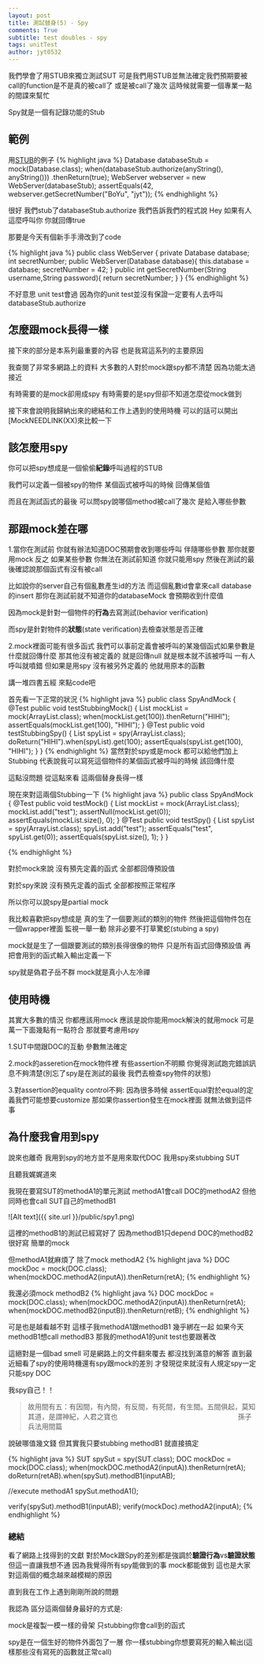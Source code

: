 ```yaml
---
layout: post
title: 測試替身(5) - Spy
comments: True 
subtitle: test doubles - spy
tags: unitTest
author: jyt0532
---
```


我們學會了用STUB來獨立測試SUT 可是我們用STUB並無法確定我們預期要被call的function是不是真的被call了 或是被call了幾次 這時候就需要一個專業一點的間諜來幫忙

Spy就是一個有記錄功能的Stub
## 範例

用[STUB](/2017/12/18/test-double-stub/)的例子
{% highlight java %}
Database databaseStub = mock(Database.class);
when(databaseStub.authorize(anyString(), anyString()))
    .thenReturn(true);
WebServer webserver = new WebServer(databaseStub);
assertEquals(42, webserver.getSecretNumber("BoYu", "jyt"));
{% endhighlight %}

很好 我們stub了databaseStub.authorize 我們告訴我們的程式說 Hey 如果有人這麼呼叫你 你就回傳true

那要是今天有個新手手滑改到了code

{% highlight java %}
public class WebServer {
  private Database database;
  int secretNumber;
  public WebServer(Database database){
    this.database = database;
    secretNumber = 42;
  }
  public int getSecretNumber(String username,String password){
    return secretNumber;
  }
}
{% endhighlight %}

不好意思 unit test會過 因為你的unit test並沒有保證一定要有人去呼叫databaseStub.authorize

## 怎麼跟mock長得一樣

接下來的部分是本系列最重要的內容 也是我寫這系列的主要原因

我查閱了非常多網路上的資料 大多數的人對於mock跟spy都不清楚 因為功能太過接近 

有時需要的是mock卻用成spy 有時需要的是spy但卻不知道怎麼從mock做到

接下來會說明我歸納出來的總結和工作上遇到的使用時機 可以的話可以開出[MockNEEDLINK(XX)來比較一下

## 該怎麼用spy

你可以把spy想成是一個偷偷**紀錄**呼叫過程的STUB

我們可以定義一個被spy的物件 某個函式被呼叫的時候 回傳某個值

而且在測試函式的最後 可以問spy說哪個method被call了幾次 是給入哪些參數

## 那跟mock差在哪

1.當你在測試前 你就有辦法知道DOC預期會收到哪些呼叫 伴隨哪些參數 那你就要用mock
反之 如果某些參數 你無法在測試前知道 你就只能用spy 然後在測試的最後確認說那個函式有沒有被call

比如說你的server自己有個亂數產生id的方法 而這個亂數id會拿來call database的insert
那你在測試前就不知道你的databaseMock 會預期收到什麼值 

因為mock是針對一個物件的**行為**去寫測試(behavior verification)

而spy是針對物件的**狀態**(state verification)去檢查狀態是否正確

2.mock裡面可能有很多函式 我們可以事前定義會被呼叫的某幾個函式如果參數是什麼就回傳什麼 那其他沒有被定義的 就是回傳null 就是根本就不該被呼叫 一有人呼叫就噴錯 但如果是用spy 沒有被另外定義的 他就用原本的函數

講一堆四書五經 來點code吧

首先看一下正常的狀況
{% highlight java %}
public class SpyAndMock {
    @Test
    public void testStubbingMock() {
        List<String> mockList = mock(ArrayList.class);
	when(mockList.get(100)).thenReturn("HIHI");
	assertEquals(mockList.get(100), "HIHI");
    }
    @Test
    public void testStubbingSpy() {
	List<String> spyList = spy(ArrayList.class);
	doReturn("HIHI").when(spyList).get(100);
        assertEquals(spyList.get(100), "HIHI");
    }
}
{% endhighlight %}
當然對於spy或是mock 都可以給他們加上Stubbing 代表說我可以寫死這個物件的某個函式被呼叫的時候 
該回傳什麼

這點沒問題 從這點來看 這兩個替身長得一樣

現在來對這兩個Stubbing一下
{% highlight java %}
public class SpyAndMock {
    @Test
    public void testMock() {
        List<String> mockList = mock(ArrayList.class);
	mockList.add("test");
        assertNull(mockList.get(0));
	assertEquals(mockList.size(), 0);
    }
    @Test
    public void testSpy() {
	List<String> spyList = spy(ArrayList.class);
        spyList.add("test");
        assertEquals("test", spyList.get(0));
        assertEquals(spyList.size(), 1);
    }
}

{% endhighlight %}

對於mock來說 沒有預先定義的函式 全部都回傳預設值

對於spy來說 沒有預先定義的函式 全部都按照正常程序

所以你可以說spy是partial mock 

我比較喜歡把spy想成是 真的生了一個要測試的類別的物件 然後把這個物件包在一個wrapper裡面 監視一舉一動 除非必要不打草驚蛇(stubing a spy)

mock就是生了一個跟要測試的類別長得很像的物件 只是所有函式回傳預設值 再把會用到的函式輸入輸出定義一下

spy就是偽君子岳不群 mock就是真小人左冷禪

## 使用時機

其實大多數的情況 你都應該用mock 應該是說你能用mock解決的就用mock 可是萬一下面幾點有一點符合 那就要考慮用spy

1.SUT中間跟DOC的互動 參數無法確定 

2.mock的asseretion在mock物件裡 有些assertion不明顯 你覺得測試跑完錯誤訊息不夠清楚(別忘了spy是在測試的最後 我們去檢查spy物件的狀態)

3.對assertion的equality control不夠: 因為很多時候 assertEqual對於equal的定義我們可能想要customize 
那如果你assertion發生在mock裡面 就無法做到這件事

## 為什麼我會用到spy

說來也離奇 我用到spy的地方並不是用來取代DOC 我用spy來stubbing SUT

且聽我娓娓道來

我現在要寫SUT的methodA1的單元測試 methodA1會call DOC的methodA2
但他同時也會call SUT自己的methodB1

![Alt text]({{ site.url }}/public/spy1.png)

這裡的methodB1的測試已經寫好了 因為methodB1只depend DOC的methodB2 很好寫 簡單的mock

但methodA1就麻煩了 除了mock methodA2
{% highlight java %}
DOC mockDoc = mock(DOC.class);
when(mockDOC.methodA2(inputA)).thenReturn(retA);
{% endhighlight %}

我還必須mock methodB2
{% highlight java %}
DOC mockDoc = mock(DOC.class);
when(mockDOC.methodA2(inputA)).thenReturn(retA);
when(mockDOC.methodB2(inputB)).thenReturn(retB);
{% endhighlight %}

可是也是越看越不對 這樣子我methodA1跟methodB1 幾乎綁在一起 如果今天methodB1想call methodB3 那我的methodA1的unit test也要跟著改

這絕對是一個bad smell 可是網路上的文件翻來覆去 都沒找到滿意的解答 直到最近細看了spy的使用時機還有spy跟mock的差別 才發現從來就沒有人規定spy一定只能spy DOC

我spy自己！！

> 故用間有五：有因間，有內間，有反間，有死間，有生間。五間俱起，莫知其道，是謂神紀，人君之寶也
> &nbsp;&nbsp;&nbsp;&nbsp;&nbsp;&nbsp;&nbsp;&nbsp;&nbsp;&nbsp;&nbsp;&nbsp;&nbsp;&nbsp;&nbsp;&nbsp;&nbsp;&nbsp;&nbsp;&nbsp;&nbsp;&nbsp;&nbsp;&nbsp;&nbsp;&nbsp;&nbsp;&nbsp;&nbsp;&nbsp;&nbsp;&nbsp;&nbsp;&nbsp;&nbsp;&nbsp;&nbsp;&nbsp;&nbsp;&nbsp;&nbsp;&nbsp;&nbsp;&nbsp;&nbsp;&nbsp;&nbsp;&nbsp;&nbsp;&nbsp;&nbsp;&nbsp;&nbsp;&nbsp;&nbsp;&nbsp;&nbsp;&nbsp;&nbsp;&nbsp;&nbsp;孫子兵法用間篇

說破哪值幾文錢 但其實我只要stubbing methodB1 就直接搞定

{% highlight java %}
SUT spySut = spy(SUT.class);
DOC mockDoc = mock(DOC.class);
when(mockDOC.methodA2(inputA)).thenReturn(retA);
doReturn(retAB).when(spySut).methodB1(inputAB);

//execute methodA1
spySut.methodA1();

verify(spySut).methodB1(inputAB);
verify(mockDoc).methodA2(inputA);
{% endhighlight %}



### 總結

看了網路上找得到的文獻 對於Mock跟Spy的差別都是強調於**驗證行為**vs**驗證狀態**
但這一直讓我想不通 因為我覺得所有spy能做到的事 mock都能做到 這也是大家對這兩個的概念越來越模糊的原因

直到我在工作上遇到剛剛所說的問題

我認為 區分這兩個替身最好的方式是:

mock是複製一模一樣的骨架 只stubbing你會call到的函式

spy是在一個生好的物件外面包了一層 你一樣stubbing你想要寫死的輸入輸出(這樣那些沒有寫死的函數就正常call)




